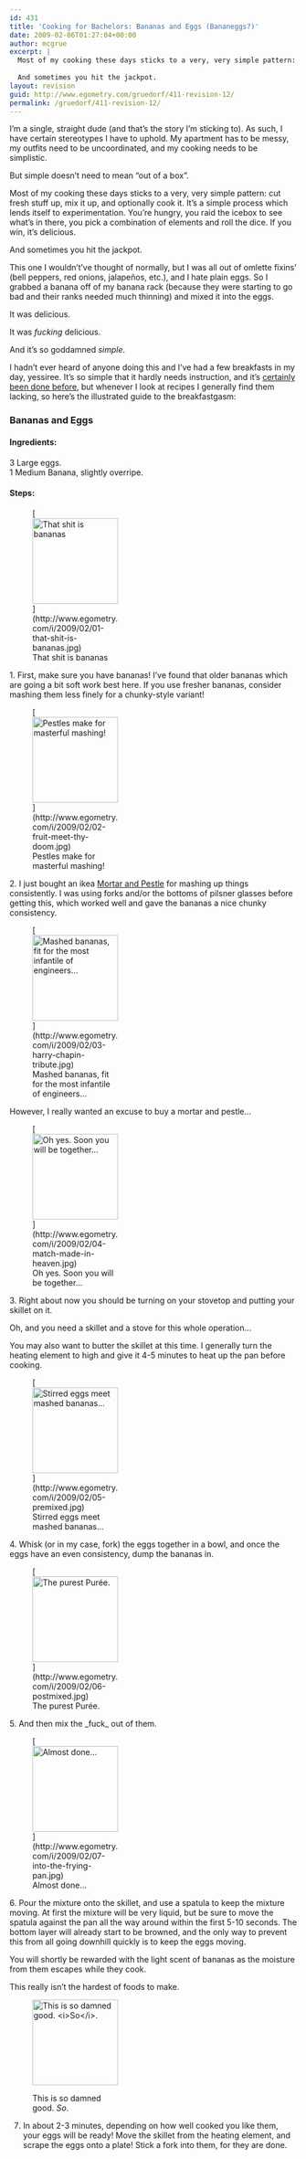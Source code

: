 ```yaml
---
id: 431
title: 'Cooking for Bachelors: Bananas and Eggs (Bananeggs?)'
date: 2009-02-06T01:27:04+00:00
author: mcgrue
excerpt: |
  Most of my cooking these days sticks to a very, very simple pattern: cut fresh stuff up, mix it up, and optionally cook it.  It's a simple process which lends itself to experimentation.  You're hungry, you raid the icebox to see what's in there, you pick a combination of elements and roll the dice.  If you win, it's delicious.
  
  And sometimes you hit the jackpot.
layout: revision
guid: http://www.egometry.com/gruedorf/411-revision-12/
permalink: /gruedorf/411-revision-12/
---
```

I&#8217;m a single, straight dude (and that&#8217;s the story I&#8217;m sticking to). As such, I have certain stereotypes I have to uphold. My apartment has to be messy, my outfits need to be uncoordinated, and my cooking needs to be simplistic.

But simple doesn&#8217;t need to mean &#8220;out of a box&#8221;.

Most of my cooking these days sticks to a very, very simple pattern: cut fresh stuff up, mix it up, and optionally cook it. It&#8217;s a simple process which lends itself to experimentation. You&#8217;re hungry, you raid the icebox to see what&#8217;s in there, you pick a combination of elements and roll the dice. If you win, it&#8217;s delicious.

And sometimes you hit the jackpot.

This one I wouldn&#8217;t&#8217;ve thought of normally, but I was all out of omlette fixins&#8217; (bell peppers, red onions, jalapeños, etc.), and I hate plain eggs. So I grabbed a banana off of my banana rack (because they were starting to go bad and their ranks needed much thinning) and mixed it into the eggs.

It was delicious.

It was _fucking_ delicious.

And it&#8217;s so goddamned _simple_.

I hadn&#8217;t ever heard of anyone doing this and I&#8217;ve had a few breakfasts in my day, yessiree. It&#8217;s so simple that it hardly needs instruction, and it&#8217;s [certainly been done before](http://www.mrbreakfast.com/superdisplay.asp?recipeid=1654), but whenever I look at recipes I generally find them lacking, so here&#8217;s the illustrated guide to the breakfastgasm:

### Bananas and Eggs

#### Ingredients:

3 Large eggs.  
1 Medium Banana, slightly overripe.

#### Steps:

<figure id="attachment_415" style="width: 150px" class="wp-caption alignleft">[<img src="http://www.egometry.com/i/2009/02/01-that-shit-is-bananas-150x150.jpg" alt="That shit is bananas" title="01-that-shit-is-bananas" width="150" height="150" class="size-thumbnail wp-image-415" />](http://www.egometry.com/i/2009/02/01-that-shit-is-bananas.jpg)<figcaption class="wp-caption-text">That shit is bananas</figcaption></figure>  
1. First, make sure you have bananas! I&#8217;ve found that older bananas which are going a bit soft work best here. If you use fresher bananas, consider mashing them less finely for a chunky-style variant!

<figure id="attachment_416" style="width: 150px" class="wp-caption alignright">[<img src="http://www.egometry.com/i/2009/02/02-fruit-meet-thy-doom-150x150.jpg" alt="Pestles make for masterful mashing!" title="02-fruit-meet-thy-doom" width="150" height="150" class="size-thumbnail wp-image-416" />](http://www.egometry.com/i/2009/02/02-fruit-meet-thy-doom.jpg)<figcaption class="wp-caption-text">Pestles make for masterful mashing!</figcaption></figure>  
2. I just bought an ikea <a href=http://en.wikipedia.org/wiki/Mortar\_and\_pestle>Mortar and Pestle</a> for mashing up things consistently. I was using forks and/or the bottoms of pilsner glasses before getting this, which worked well and gave the bananas a nice chunky consistency.  
<figure id="attachment_417" style="width: 150px" class="wp-caption alignleft">[<img src="http://www.egometry.com/i/2009/02/03-harry-chapin-tribute-150x150.jpg" alt="Mashed bananas, fit for the most infantile of engineers..." title="03-harry-chapin-tribute" width="150" height="150" class="size-thumbnail wp-image-417" />](http://www.egometry.com/i/2009/02/03-harry-chapin-tribute.jpg)<figcaption class="wp-caption-text">Mashed bananas, fit for the most infantile of engineers...</figcaption></figure>  
However, I really wanted an excuse to buy a mortar and pestle&#8230;

<figure id="attachment_418" style="width: 150px" class="wp-caption alignright">[<img src="http://www.egometry.com/i/2009/02/04-match-made-in-heaven-150x150.jpg" alt="Oh yes.  Soon you will be together..." title="04-match-made-in-heaven" width="150" height="150" class="size-thumbnail wp-image-418" />](http://www.egometry.com/i/2009/02/04-match-made-in-heaven.jpg)<figcaption class="wp-caption-text">Oh yes. Soon you will be together...</figcaption></figure>  
3. Right about now you should be turning on your stovetop and putting your skillet on it.

Oh, and you need a skillet and a stove for this whole operation&#8230;

You may also want to butter the skillet at this time. I generally turn the heating element to high and give it 4-5 minutes to heat up the pan before cooking.

<figure id="attachment_419" style="width: 150px" class="wp-caption alignleft">[<img src="http://www.egometry.com/i/2009/02/05-premixed-150x150.jpg" alt="Stirred eggs meet mashed bananas..." title="05-premixed" width="150" height="150" class="size-thumbnail wp-image-419" />](http://www.egometry.com/i/2009/02/05-premixed.jpg)<figcaption class="wp-caption-text">Stirred eggs meet mashed bananas...</figcaption></figure>  
4. Whisk (or in my case, fork) the eggs together in a bowl, and once the eggs have an even consistency, dump the bananas in.

<figure id="attachment_420" style="width: 150px" class="wp-caption alignright">[<img src="http://www.egometry.com/i/2009/02/06-postmixed-150x150.jpg" alt="The purest Purée." title="06-postmixed" width="150" height="150" class="size-thumbnail wp-image-420" />](http://www.egometry.com/i/2009/02/06-postmixed.jpg)<figcaption class="wp-caption-text">The purest Purée.</figcaption></figure>  
5. And then mix the _fuck_ out of them.

<figure id="attachment_421" style="width: 150px" class="wp-caption alignleft">[<img src="http://www.egometry.com/i/2009/02/07-into-the-frying-pan-150x150.jpg" alt="Almost done..." title="07-into-the-frying-pan" width="150" height="150" class="size-thumbnail wp-image-421" />](http://www.egometry.com/i/2009/02/07-into-the-frying-pan.jpg)<figcaption class="wp-caption-text">Almost done...</figcaption></figure>  
6. Pour the mixture onto the skillet, and use a spatula to keep the mixture moving. At first the mixture will be very liquid, but be sure to move the spatula against the pan all the way around within the first 5-10 seconds. The bottom layer will already start to be browned, and the only way to prevent this from all going downhill quickly is to keep the eggs moving.

You will shortly be rewarded with the light scent of bananas as the moisture from them escapes while they cook.

This really isn&#8217;t the hardest of foods to make. <figure id="attachment_422" style="width: 150px" class="wp-caption alignright">

[<img src="http://www.egometry.com/i/2009/02/08-omnomnom-150x150.jpg" alt="This is so damned good.  <i>So</i>." title="08-omnomnom" width="150" height="150" class="size-thumbnail wp-image-422" />](http://www.egometry.com/i/2009/02/08-omnomnom.jpg)<figcaption class="wp-caption-text">This is so damned good. _So_.</figcaption></figure> 

7. In about 2-3 minutes, depending on how well cooked you like them, your eggs will be ready! Move the skillet from the heating element, and scrape the eggs onto a plate! Stick a fork into them, for they are done.
